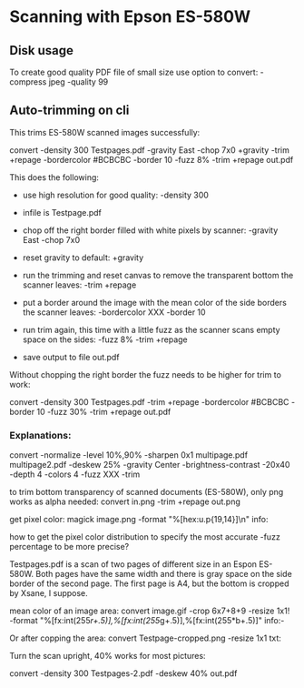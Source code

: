 Scanning with Epson ES-580W
===========================

Disk usage
----------

To create good quality PDF file of small size use option to convert: -compress jpeg -quality 99

Auto-trimming on cli
--------------------

This trims ES-580W scanned images successfully:

convert -density 300 Testpages.pdf -gravity East -chop 7x0 +gravity -trim +repage -bordercolor \#BCBCBC -border 10 -fuzz 8% -trim +repage out.pdf

This does the following:

 * use high resolution for good quality: -density 300

 * infile is Testpage.pdf

 * chop off the right border filled with white pixels by scanner: -gravity East -chop 7x0

 * reset gravity to default: +gravity

 * run the trimming and reset canvas to remove the transparent bottom the scanner leaves: -trim +repage

 * put a border around the image with the mean color of the side borders the scanner leaves: -bordercolor XXX -border 10

 * run trim again, this time with a little fuzz as the scanner scans empty space on the sides: -fuzz 8% -trim +repage

 * save output to file out.pdf




Without chopping the right border the fuzz needs to be higher for trim to work:

convert -density 300 Testpages.pdf -trim +repage -bordercolor \#BCBCBC -border 10 -fuzz 30% -trim +repage out.pdf

### Explanations:

convert -normalize -level 10%,90% -sharpen 0x1 multipage.pdf multipage2.pdf
-deskew 25%
-gravity Center
 -brightness-contrast -20x40 -depth 4 -colors 4 
-fuzz XXX -trim

to trim bottom transparency of scanned documents (ES-580W), only png works as alpha needed:
convert in.png -trim +repage out.png

get pixel color:
magick image.png -format "%[hex:u.p{19,14}]\n" info:

how to get the pixel color distribution to specify the most accurate -fuzz percentage to be more precise?

Testpages.pdf is a scan of two pages of different size in an Espon ES-580W. Both pages have the same width and there is gray space on the side border of the second page. The first page is A4, but the bottom is cropped by Xsane, I suppose.


mean color of an image area:
convert image.gif -crop 6x7+8+9 -resize 1x1\! -format "%[fx:int(255*r+.5)],%[fx:int(255*g+.5)],%[fx:int(255*b+.5)]" info:-

Or after copping the area:
convert Testpage-cropped.png -resize 1x1 txt:

Turn the scan upright, 40% works for most pictures:

convert -density 300 Testpages-2.pdf -deskew 40% out.pdf
